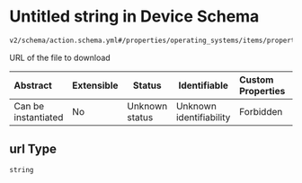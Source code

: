 # Untitled string in Device Schema

```txt
v2/schema/action.schema.yml#/properties/operating_systems/items/properties/steps/items/properties/actions/items/oneOf/21/properties/core:manual_download/properties/file/properties/url
```

URL of the file to download


| Abstract            | Extensible | Status         | Identifiable            | Custom Properties | Additional Properties | Access Restrictions | Defined In                                                           |
| :------------------ | ---------- | -------------- | ----------------------- | :---------------- | --------------------- | ------------------- | -------------------------------------------------------------------- |
| Can be instantiated | No         | Unknown status | Unknown identifiability | Forbidden         | Allowed               | none                | [device.schema.json\*](../device.schema.json "open original schema") |

## url Type

`string`
